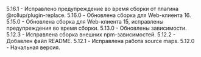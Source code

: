 5.16.1 - Исправлено предупреждение во время сборки от плагина @rollup/plugin-replace.
5.16.0 - Обновлена сборка для Web-клиента 16.
5.15.0 - Обновлена сборка для Web-клиента 15, исправлены предупреждения во время сборки.
5.13.0 - Обновлены зависимости.
5.12.3 - Исправлена сборка внешних npm-зависимостей.
5.12.2 - Добавлен файл README.
5.12.1 - Исправлена работа source maps.
5.12.0 - Начальная версия.
